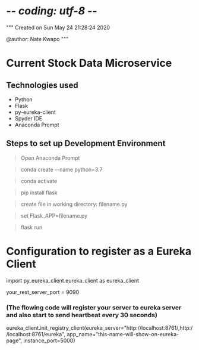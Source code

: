 # -*- coding: utf-8 -*-
"""
Created on Sun May 24 21:28:24 2020

@author: Nate Kwapo
"""
# Current Stock Data Microservice
## Technologies used
* Python
* Flask
* py-eureka-client
* Spyder IDE
* Anaconda Prompt


## Steps to set up Development Environment

>Open Anaconda Prompt

>conda create --name <environment-name> python=3.7

>conda activate <environment-name>

>pip install flask

>create file in working directory: filename.py

>set Flask_APP=filename.py

>flask run 

# Configuration to register as a Eureka Client

import py_eureka_client.eureka_client as eureka_client

your_rest_server_port = 9090
### (The flowing code will register your server to eureka server and also start to send heartbeat every 30 seconds)
eureka_client.init_registry_client(eureka_server="http://localhost:8761/,http://localhost:8761/eureka",
                                app_name="this-name-will-show-on-eureka-page",
                                instance_port=5000)